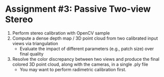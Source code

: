 # Assignment #3: Passive Two-view Stereo
1. Perform stereo calibration with OpenCV sample
2. Compute a dense depth map / 3D point cloud from two calibrated input views via triangulation
    - Evaluate the impact of different parameters (e.g., patch size) over final quality
3. Resolve the color discrepancy between two views and produce the final colored 3D point cloud, along with the cameras, in a single .ply file
    - You may want to perform radimetric calibration first.